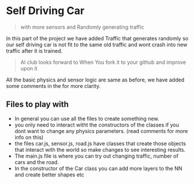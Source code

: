 # Self Driving Car 
> with more sensors and Randomly generating traffic

In this part of the project we have added Traffic that generates randomly so our self driving car is not fit to the same old traffic and wont crash into new traffic after it is trained.

> AI club looks forward to When You fork it to your github and improve upon it 

All the basic physics and sensor logic are same as before, we have added some comments in the for more clarity.

## Files to play with
- In general you can use all the files to create something new.
- you only need to interact witht the constructors of the classes if you dont want to change any physics parameters. (read comments for more info on this)
- the files car.js, sensor.js, road.js have classes that create those objects that interact with the world so make changes to see interesting results.
- The main.js file is where you can try out changing traffic, number of cars and the road.
- In the constructor of the Car class you can add more layers to the NN and create better shapes etc
